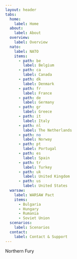 ```yaml
---
layout: header
tabs:
  home:
    label: Home
  about:
    label: About
  overview:
    label: Overview
  nato:
    label: NATO
    items:
      - path: be
        label: Belgium
      - path: ca
        label: Canada
      - path: dk
        label: Denmark
      - path: fr
        label: France
      - path: de
        label: Germany
      - path: gr
        label: Greece
      - path: it
        label: Italy
      - path: nl
        label: The Netherlands
      - path: no
        label: Norway
      - path: pt
        label: Portugal
      - path: es
        label: Spain
      - path: tr
        label: Turkey
      - path: uk
        label: United Kingdom
      - path: us
        label: United States
  warsaw:
    label: WARSAW Pact
    items:
      - Bulgaria
      - Hungary
      - Rumania
      - Soviet Union
  scenarios:
    label: Scenarios
  contact:
    label: Contact & Support
---
```


Northern Fury
